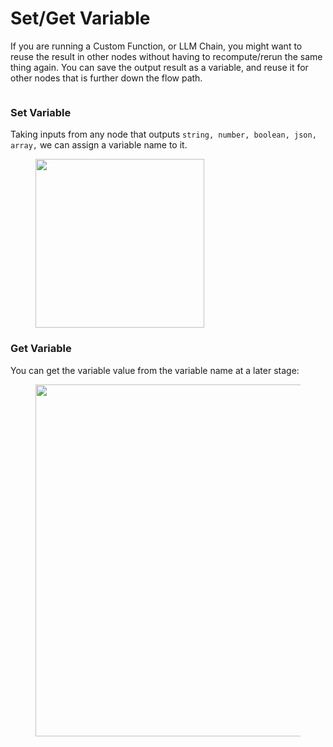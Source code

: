 # Set/Get Variable

If you are running a Custom Function, or LLM Chain, you might want to reuse the result in other nodes without having to recompute/rerun the same thing again. You can save the output result as a variable, and reuse it for other nodes that is further down the flow path.

<figure><img src="..//assets/savereuse.png" alt=""><figcaption></figcaption></figure>

### Set Variable

Taking inputs from any node that outputs `string, number, boolean, json, array,` we can assign a variable name to it.

<figure><img src="..//assets/image (11) (1) (1) (1) (1) (1) (1) (1) (1).png" alt="" width="270"><figcaption></figcaption></figure>

### Get Variable

You can get the variable value from the variable name at a later stage:

<figure><img src="..//assets/image (12) (1) (2).png" alt="" width="563"><figcaption></figcaption></figure>
